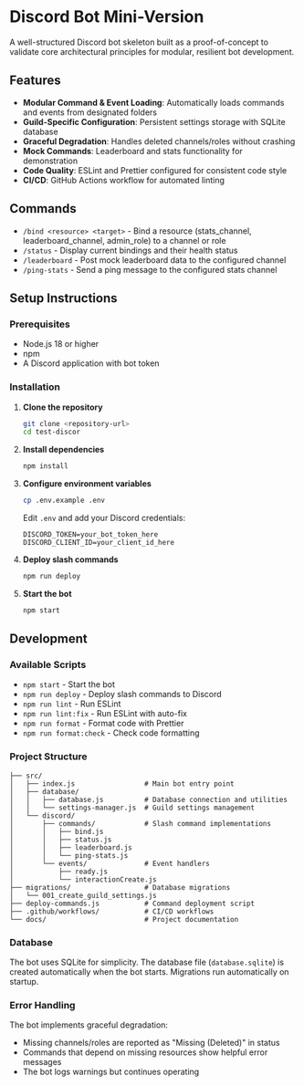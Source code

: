 # Discord Bot Mini-Version

A well-structured Discord bot skeleton built as a proof-of-concept to validate core architectural principles for modular, resilient bot development.

## Features

- **Modular Command & Event Loading**: Automatically loads commands and events from designated folders
- **Guild-Specific Configuration**: Persistent settings storage with SQLite database
- **Graceful Degradation**: Handles deleted channels/roles without crashing
- **Mock Commands**: Leaderboard and stats functionality for demonstration
- **Code Quality**: ESLint and Prettier configured for consistent code style
- **CI/CD**: GitHub Actions workflow for automated linting

## Commands

- `/bind <resource> <target>` - Bind a resource (stats_channel, leaderboard_channel, admin_role) to a channel or role
- `/status` - Display current bindings and their health status
- `/leaderboard` - Post mock leaderboard data to the configured channel
- `/ping-stats` - Send a ping message to the configured stats channel

## Setup Instructions

### Prerequisites

- Node.js 18 or higher
- npm
- A Discord application with bot token

### Installation

1. **Clone the repository**
   ```bash
   git clone <repository-url>
   cd test-discor
   ```

2. **Install dependencies**
   ```bash
   npm install
   ```

3. **Configure environment variables**
   ```bash
   cp .env.example .env
   ```
   
   Edit `.env` and add your Discord credentials:
   ```
   DISCORD_TOKEN=your_bot_token_here
   DISCORD_CLIENT_ID=your_client_id_here
   ```

4. **Deploy slash commands**
   ```bash
   npm run deploy
   ```

5. **Start the bot**
   ```bash
   npm start
   ```

## Development

### Available Scripts

- `npm start` - Start the bot
- `npm run deploy` - Deploy slash commands to Discord
- `npm run lint` - Run ESLint
- `npm run lint:fix` - Run ESLint with auto-fix
- `npm run format` - Format code with Prettier
- `npm run format:check` - Check code formatting

### Project Structure

```
├── src/
│   ├── index.js                 # Main bot entry point
│   ├── database/
│   │   ├── database.js          # Database connection and utilities
│   │   └── settings-manager.js  # Guild settings management
│   └── discord/
│       ├── commands/            # Slash command implementations
│       │   ├── bind.js
│       │   ├── status.js
│       │   ├── leaderboard.js
│       │   └── ping-stats.js
│       └── events/              # Event handlers
│           ├── ready.js
│           └── interactionCreate.js
├── migrations/                  # Database migrations
│   └── 001_create_guild_settings.js
├── deploy-commands.js           # Command deployment script
├── .github/workflows/           # CI/CD workflows
└── docs/                        # Project documentation
```

### Database

The bot uses SQLite for simplicity. The database file (`database.sqlite`) is created automatically when the bot starts. Migrations run automatically on startup.

### Error Handling

The bot implements graceful degradation:
- Missing channels/roles are reported as "Missing (Deleted)" in status
- Commands that depend on missing resources show helpful error messages
- The bot logs warnings but continues operating

